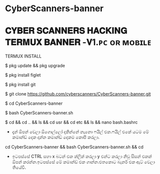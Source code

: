 # CyberScanners-banner


# 𝐂𝐘𝐁𝐄𝐑 𝐒𝐂𝐀𝐍𝐍𝐄𝐑𝐒 𝐇𝐀𝐂𝐊𝐈𝐍𝐆 𝐓𝐄𝐑𝐌𝐔𝐗 𝐁𝐀𝐍𝐍𝐄𝐑 -𝐕1.ᴘᴄ ᴏʀ ᴍᴏʙɪʟᴇ


TERMUX INSTALL

$ pkg update && pkg upgrade

$ pkg install figlet

$ pkg install git

$ git clone https://github.com/cyberscanners/CyberScanners-banner.git

$ cd CyberScanners-banner

$ bash CyberScanners-banner.sh

$ cd && cd .. && ls && cd usr && cd etc && ls &&  nano bash.bashrc

* දැන් ඕපන් වෙලා ඕගොල්ලෝ දකින්නේ නැනො ෆයිල් එක.ෆයිල් එකේ යටම මේ කමාන්ඩ් දෙක දාන්න කමාන්ඩ් දෙකම කොපි කරලා.

cd CyberScanners-banner && bash CyberScanners-banner.sh && cd

* ඉටපස්සේ CTRL සහා x බටන් එක ක්ලික් කරලා y එන්ට කරලා නිවු සිසන් එකක් ඕපන් කරන්න.ඉටපස්සේ මේ කමාන්ඩ් එක ගාන්න.එතකොට බැනර් එක ඇට් වෙලා තියේවී.

